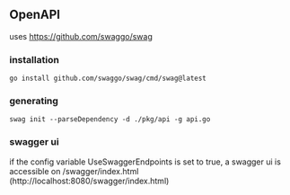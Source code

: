 ## OpenAPI
uses https://github.com/swaggo/swag

### installation
```
go install github.com/swaggo/swag/cmd/swag@latest
```

### generating
```
swag init --parseDependency -d ./pkg/api -g api.go
```

### swagger ui
if the config variable UseSwaggerEndpoints is set to true, a swagger ui is accessible on /swagger/index.html (http://localhost:8080/swagger/index.html)